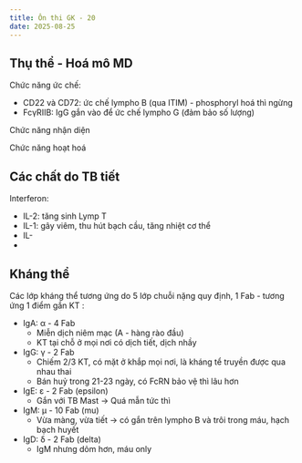 ```yaml
---
title: Ôn thi GK - 20
date: 2025-08-25
---
```


## Thụ thể - Hoá mô MD

Chức năng ức chế:

- CD22 và CD72: ức chế lympho B (qua ITIM) - phosphoryl hoá thì ngừng
- FcγRIIB: IgG gắn vào để ức chế lympho G (đảm bảo số lượng)

Chức năng nhận diện

Chức năng hoạt hoá

## Các chất do TB tiết

Interferon:

- IL-2: tăng sinh Lymp T
- IL-1: gây viêm, thu hút bạch cầu, tăng nhiệt cơ thể
- IL-
-

## Kháng thể

Các lớp kháng thể tương ứng do 5 lớp chuỗi nặng quy định, 1 Fab - tương ứng 1 điểm gắn KT :

- IgA: α - 4 Fab
  - Miễn dịch niêm mạc (A - hàng rào đầu)
  - KT tại chỗ ở mọi nơi có dịch tiết, dịch nhầy
- IgG: γ - 2 Fab
  - Chiếm 2/3 KT, có mặt ở khắp mọi nơi, là kháng tể truyền được qua nhau thai
  - Bán huỷ trong 21-23 ngày, có FcRN bảo vệ thì lâu hơn
- IgE: ε - 2 Fab (epsilon)
  - Gắn với TB Mast → Quá mẫn tức thì
- IgM: μ - 10 Fab (mu)
  - Vừa màng, vừa tiết → có gắn trên lympho B và trôi trong máu, hạch bạch huyết
- IgD: δ - 2 Fab (delta)
  - IgM nhưng dỏm hơn, máu only

